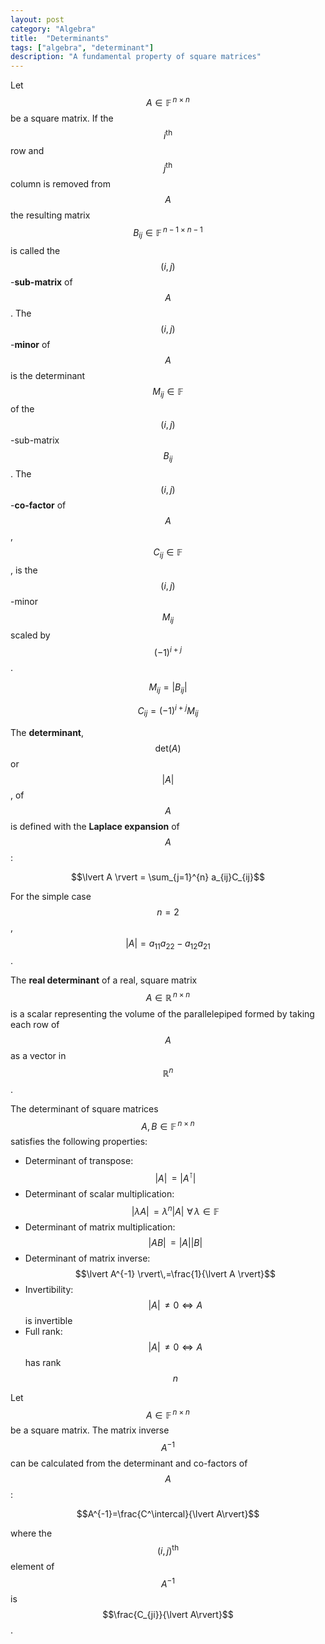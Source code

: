 ```yaml
---
layout: post
category: "Algebra"
title:  "Determinants"
tags: ["algebra", "determinant"]
description: "A fundamental property of square matrices"
---
```


Let $$A\in\mathbb{F}^{\,n\times n}$$ be a square matrix. If the $$i^{\mathrm{th}}$$ row and $$j^{\mathrm{th}}$$ column is removed from $$A$$ the resulting matrix $$B_{ij} \in \mathbb{F}^{\,n-1\times n-1}$$ is called the $$(i,j)$$-**sub-matrix** of $$A$$. The $$(i,j)$$-**minor** of $$A$$ is the determinant $$M_{ij}\in\mathbb{F}$$ of the $$(i,j)$$-sub-matrix $$B_{ij}$$. The $$(i,j)$$-**co-factor** of $$A$$, $$C_{ij}\in\mathbb{F}$$, is the $$(i,j)$$-minor $$M_{ij}$$ scaled by $$(-1)^{i+j}$$.

$$M_{ij} = \lvert B_{ij}\rvert$$

$$C_{ij} = (-1)^{i+j}M_{ij}$$

The **determinant**, $$\mathrm{det}(A)$$ or $$\lvert A\rvert$$, of $$A$$ is defined with the **Laplace expansion** of $$A$$:

$$\lvert A \rvert = \sum_{j=1}^{n} a_{ij}C_{ij}$$

For the simple case $$n=2$$, $$\lvert A \rvert = a_{11}a_{22}-a_{12}a_{21}$$.

The **real determinant** of a real, square matrix $$A\in\mathbb{R}^{\,n\times n}$$ is a scalar representing the volume of the parallelepiped formed by taking each row of $$A$$ as a vector in $$\mathbb{R}^n$$.

The determinant of square matrices $$A,B\in\mathbb{F}^{\,n\times n}$$ satisfies the following properties:
- Determinant of transpose: $$\lvert A \rvert\,= \lvert A^\intercal \rvert$$
- Determinant of scalar multiplication: $$\lvert \lambda A \rvert\,= \lambda^n\lvert A \rvert\,\,\forall\,\lambda\in\mathbb{F}$$
- Determinant of matrix multiplication: $$\lvert AB \rvert\,= \lvert A \rvert \lvert B \rvert$$
- Determinant of matrix inverse: $$\lvert A^{-1} \rvert\,=\frac{1}{\lvert A \rvert}$$
- Invertibility: $$\lvert A \rvert \,\neq 0 \Leftrightarrow A$$ is invertible
- Full rank: $$\lvert A \rvert \,\neq 0 \Leftrightarrow A$$ has rank $$n$$

Let $$A\in\mathbb{F}^{\,n\times n}$$ be a square matrix. The matrix inverse $$A^{-1}$$ can be calculated from the determinant and co-factors of $$A$$:

$$A^{-1}=\frac{C^\intercal}{\lvert A\rvert}$$

where the $$(i,j)^{\mathrm{th}}$$ element of $$A^{-1}$$ is $$\frac{C_{ji}}{\lvert A\rvert}$$.
